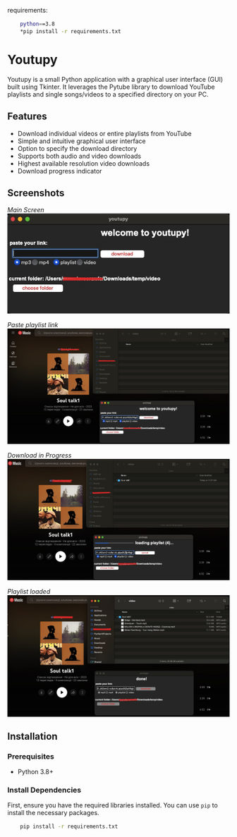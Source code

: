 requirements:
```sh
    python==3.8
    *pip install -r requirements.txt
```

# Youtupy

Youtupy is a small Python application with a graphical user interface (GUI) built using Tkinter. It leverages the Pytube library to download YouTube playlists and single songs/videos to a specified directory on your PC.

## Features

- Download individual videos or entire playlists from YouTube
- Simple and intuitive graphical user interface
- Option to specify the download directory
- Supports both audio and video downloads
- Highest available resolution video downloads
- Download progress indicator

## Screenshots

*Main Screen*
![Youtupy Main Screen](screenshots/1.jpeg)

*Paste playlist link*
![Download in Progress](screenshots/2.jpeg)

*Download in Progress*
![Download in Progress](screenshots/3.jpeg)

*Playlist loaded*
![Download in Progress](screenshots/4.jpeg)

## Installation

### Prerequisites

- Python 3.8+

### Install Dependencies

First, ensure you have the required libraries installed. You can use `pip` to install the necessary packages.

```sh
    pip install -r requirements.txt 
```
